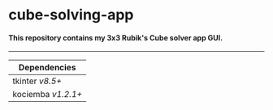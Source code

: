 # cube-solving-app

#### This repository contains my 3x3 Rubik's Cube solver app GUI.
---

| Dependencies |
|--------------|
| tkinter *v8.5+* |
| kociemba *v1.2.1+* |